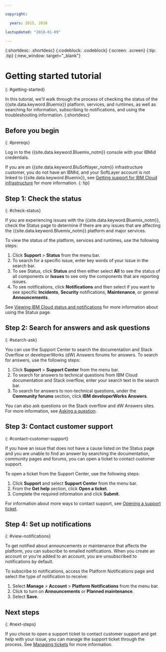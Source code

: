 ```yaml
---

copyright:

  years: 2015, 2018

lastupdated: "2018-01-09"

---
```


{:shortdesc: .shortdesc}
{:codeblock: .codeblock}
{:screen: .screen}
{:tip: .tip}
{:new_window: target="_blank"}

# Getting started tutorial
{: #getting-started}

In this tutorial, we'll walk through the process of checking the status of the {{site.data.keyword.Bluemix}} platform, services, and runtimes, as well as searching for information, subscribing to notifications, and using the troubleshooting information.
{:shortdesc}

## Before you begin
{: #prereqs}

Log in to the {{site.data.keyword.Bluemix_notm}} console with your IBMid credentials.

If you are an {{site.data.keyword.BluSoftlayer_notm}} infrastructure customer, you do not have an IBMid, and your SoftLayer account is not linked to {{site.data.keyword.Bluemix}}, see [Getting support for IBM Cloud infrastructure](/docs/customer-portal/cpsupport.html#customerportal_support) for more information.
{: tip}

## Step 1: Check the status
{: #check-status}

If you are experiencing issues with the {{site.data.keyword.Bluemix_notm}}, check the Status page to determine if there are any issues that are affecting the {{site.data.keyword.Bluemix_notm}} platform and major services.

To view the status of the platform, services and runtimes, use the following steps:
  1. Click **Support** > **Status** from the menu bar.  
  2. To search for a specific issue, enter key words of your issue in the search bar.
  3. To see Status, click **Status** and then either select **All** to see the status of all components or **Issues** to see only the components that are reporting issues.
  4. To see notifications, click **Notifications** and then select if you want to see specific **Incidents**, **Security** notifications, **Maintenance**, or general **Announcements**.

See [Viewing IBM Cloud status and notifications](/docs/get-support/ViewStatus.html#viewing-bluemix-status) for more information about using the Status page.

## Step 2: Search for answers and ask questions
{: #search-ask}

You can use the Support Center to search the documentation and Stack Overflow or developerWorks (dW) Answers forums for answers. To search for answers, use the following steps:
  1. Click **Support** > **Support Center** from the menu bar.
  2. To search for answers to technical questions from IBM Cloud documentation and Stack overflow, enter your search text in the search bar.
  3. To search for answers to non-technical questions, under the **Community forums** section, click **IBM developerWorks Answers**.

You can also ask questions on the Stack overflow and dW Answers sites.  For more information, see [Asking a question](/docs/get-support/howtogetsupport.html#asking-a-question).

## Step 3: Contact customer support
{: #contact-customer-support}

If you have an issue that does not have a cause listed on the Status page and you are unable to find an answer by searching the documentation, community pages and forums, you can open a ticket to contact customer support.

To open a ticket from the Support Center, use the following steps:
  1. Click **Support** and select **Support Center** from the menu bar.
  2. From the **Get help** section, click **Open a ticket**.
  3. Complete the required information and click **Submit**.

For information about more ways to contact support, see [Opening a support ticket](/docs/get-support/howtogetsupport.html#open-ticket).

## Step 4: Set up notifications
{: #view-notifications}

To get notified about announcements or maintenance that affects the platform, you can subscribe to  emailed notifications. When you create an account or you're added to an account, you are unsubscribed to notifications by default.

To subscribe to notifications, access the Platform Notifications page and select the type of notification to receive:
  1. Select **Manage** > **Account** > **Platform Notifications** from the menu bar.
  2. Click to turn on **Announcements** or **Planned maintenance**.
  3. Select **Save**.

## Next steps
{: #next-steps}

If you chose to open a support ticket to contact customer support and get help with your issue, you can manage the support ticket through the process.  See [Managing tickets](/docs/get-support/mantick.html#check-ticket-status) for more information.
